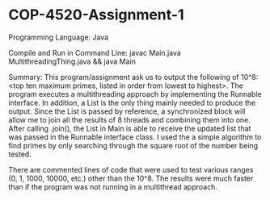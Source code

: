 # COP-4520-Assignment-1
Programming Language: Java

Compile and Run in Command Line: javac Main.java MultithreadingThing.java && java Main

Summary: This program/assignment ask us to output the following of 10^8: <execution time> <total number of primes found> <sum of all primes found>
<top ten maximum primes, listed in order from lowest to highest>. The program executes a multithreading approach by implementing the Runnable interface. In addition, a List<Integer> is the only thing mainly needed to produce the output. Since the List<Integer> is passed by reference, a synchronized block will allow me to join all the results of 8 threads and combining them into one. After calling .join(), the List<Integer> in Main is able to receive the updated list that was passed in the Runnable interface class. I used the a simple algorithm to find primes by only searching through the square root of the number being tested. 

There are commented lines of code that were used to test various ranges (0, 1, 1000, 10000, etc.) other than the 10^8. The results were much faster than if the program was not running in a multithread approach.
